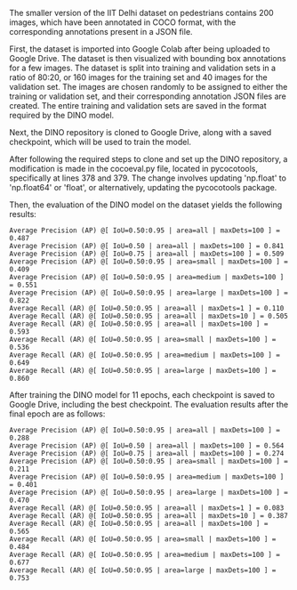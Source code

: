 The smaller version of the IIT Delhi dataset on pedestrians contains 200 images, which have been annotated in COCO format, with the corresponding annotations present in a JSON file.

First, the dataset is imported into Google Colab after being uploaded to Google Drive. The dataset is then visualized with bounding box annotations for a few images. The dataset is split into training and validation sets in a ratio of 80:20, or 160 images for the training set and 40 images for the validation set. The images are chosen randomly to be assigned to either the training or validation set, and their corresponding annotation JSON files are created. The entire training and validation sets are saved in the format required by the DINO model.

Next, the DINO repository is cloned to Google Drive, along with a saved checkpoint, which will be used to train the model.

After following the required steps to clone and set up the DINO repository, a modification is made in the cocoeval.py file, located in pycocotools, specifically at lines 378 and 379. The change involves updating 'np.float' to 'np.float64' or 'float', or alternatively, updating the pycocotools package.

Then, the evaluation of the DINO model on the dataset yields the following results:

    Average Precision (AP) @[ IoU=0.50:0.95 | area=all | maxDets=100 ] = 0.487
    Average Precision (AP) @[ IoU=0.50 | area=all | maxDets=100 ] = 0.841
    Average Precision (AP) @[ IoU=0.75 | area=all | maxDets=100 ] = 0.509
    Average Precision (AP) @[ IoU=0.50:0.95 | area=small | maxDets=100 ] = 0.409
    Average Precision (AP) @[ IoU=0.50:0.95 | area=medium | maxDets=100 ] = 0.551
    Average Precision (AP) @[ IoU=0.50:0.95 | area=large | maxDets=100 ] = 0.822
    Average Recall (AR) @[ IoU=0.50:0.95 | area=all | maxDets=1 ] = 0.110
    Average Recall (AR) @[ IoU=0.50:0.95 | area=all | maxDets=10 ] = 0.505
    Average Recall (AR) @[ IoU=0.50:0.95 | area=all | maxDets=100 ] = 0.593
    Average Recall (AR) @[ IoU=0.50:0.95 | area=small | maxDets=100 ] = 0.536
    Average Recall (AR) @[ IoU=0.50:0.95 | area=medium | maxDets=100 ] = 0.649
    Average Recall (AR) @[ IoU=0.50:0.95 | area=large | maxDets=100 ] = 0.860

After training the DINO model for 11 epochs, each checkpoint is saved to Google Drive, including the best checkpoint. The evaluation results after the final epoch are as follows:

    Average Precision (AP) @[ IoU=0.50:0.95 | area=all | maxDets=100 ] = 0.288
    Average Precision (AP) @[ IoU=0.50 | area=all | maxDets=100 ] = 0.564
    Average Precision (AP) @[ IoU=0.75 | area=all | maxDets=100 ] = 0.274
    Average Precision (AP) @[ IoU=0.50:0.95 | area=small | maxDets=100 ] = 0.211
    Average Precision (AP) @[ IoU=0.50:0.95 | area=medium | maxDets=100 ] = 0.401
    Average Precision (AP) @[ IoU=0.50:0.95 | area=large | maxDets=100 ] = 0.470
    Average Recall (AR) @[ IoU=0.50:0.95 | area=all | maxDets=1 ] = 0.083
    Average Recall (AR) @[ IoU=0.50:0.95 | area=all | maxDets=10 ] = 0.387
    Average Recall (AR) @[ IoU=0.50:0.95 | area=all | maxDets=100 ] = 0.565
    Average Recall (AR) @[ IoU=0.50:0.95 | area=small | maxDets=100 ] = 0.484
    Average Recall (AR) @[ IoU=0.50:0.95 | area=medium | maxDets=100 ] = 0.677
    Average Recall (AR) @[ IoU=0.50:0.95 | area=large | maxDets=100 ] = 0.753

    
